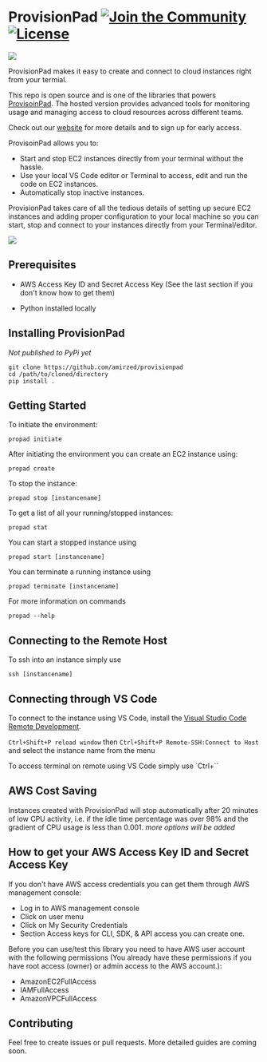 # ProvisionPad [![Join the Community](https://img.shields.io/badge/Join%20the%20community-blueviolet.svg)](https://spectrum.chat/provisionpad/) [![License](https://img.shields.io/badge/License-Apache%202.0-blue.svg)](https://github.com/amirzed/provisionpad/blob/master/LICENSE)

[<img src="https://www.provisionpad.com/logo.png" />](https://provisionpad.com)

ProvisionPad makes it easy to create and connect to cloud instances right from your termial.

This repo is open source and is one of the libraries that powers [ProvisoinPad](https://provisionpad.com). The hosted version provides advanced tools for monitoring usage and managing access to cloud resources across different teams. 

Check out our [website](https://provisionpad.com) for more details and to sign up for early access.

ProvisoinPad allows you to:

- Start and stop EC2 instances directly from your terminal without the hassle.
- Use your local VS Code editor or Terminal to access, edit and run the code on EC2 instances.
- Automatically stop inactive instances.

ProvisionPad takes care of all the tedious details of setting up secure EC2 instances and adding proper configuration to your local machine so you can start, stop and connect to your instances directly from your Terminal/editor.

<img src="https://i.ibb.co/Lt6yZh8/propad.png" />


## Prerequisites

- AWS Access Key ID and Secret Access Key (See the last section if you don't know how to get them)

- Python installed locally


## Installing ProvisionPad
*Not published to PyPi yet*

```
git clone https://github.com/amirzed/provisionpad
cd /path/to/cloned/directory
pip install .
```

## Getting Started


To initiate the environment:

```
propad initiate
```

After initiating the environment you can create an EC2 instance using:

```
propad create
```

To stop the instance:
```
propad stop [instancename]
```

To get a list of all your running/stopped instances:
```
propad stat
```

You can start a stopped instance using

```
propad start [instancename]
```

You can terminate a running instance using

```
propad terminate [instancename]
```

For more information on commands

```
propad --help
```

## Connecting to the Remote Host

To ssh into an instance simply use

```
ssh [instancename]
```


## Connecting through VS Code
To connect to the instance using VS Code, install the [Visual Studio Code Remote Development](https://code.visualstudio.com/docs/remote/remote-overview).

`Ctrl+Shift+P reload window` then
`Ctrl+Shift+P Remote-SSH:Connect to Host`
and select the instance name from the menu

To access terminal on remote using VS Code simply use `Ctrl+``


## AWS Cost Saving

Instances created with ProvisionPad will stop automatically after 20 minutes
of low CPU activity, i.e. if the idle time percentage was over 98% and the
gradient of CPU usage is less than 0.001. *more options will be added*

## How to get your AWS Access Key ID and Secret Access Key

If you don't have AWS access credentials you can get them through AWS management console:

- Log in to AWS management console
- Click on user menu
- Click on My Security Credentials
- Section Access keys for CLI, SDK, & API access you can create one.

Before you can use/test this library you need to have AWS user account with
the following permissions (You already have these permissions if you have root access
(owner) or admin access to the AWS account.):

- AmazonEC2FullAccess
- IAMFullAccess
- AmazonVPCFullAccess

## Contributing

Feel free to create issues or pull requests. More detailed guides are coming soon.
